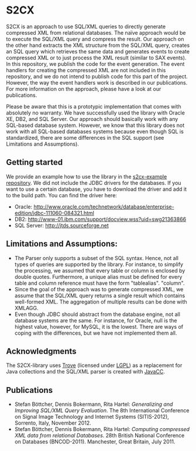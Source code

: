 # S2CX
S2CX is an approach to use SQL/XML queries to directly generate compressed XML from relational databases. The naïve approach would be to execute the SQL/XML query and compress the result. Our approach on the other hand extracts the XML structure from the SQL/XML query, creates an SQL query which retrieves the same data and generates events to create compressed XML or to just process the XML result (similar to SAX events). In this repository, we publish the code for the event generation. The event handlers for creating the compressed XML are not included in this repository, and we do not intend to publish code for this part of the project. However, the way the event handlers work is described in our publications. For more information on the approach, please have a look at our publications.

Please be aware that this is a prototypic implementation that comes with absolutely no warranty. We have successfully used the library with Oracle XE, DB2, and SQL Server. Our approach should basically work with any SQL-based database system. However, we know that this library does not work with all SQL-based databases systems because even though SQL is standardized, there are some differences in the SQL support (see Limitations and Assumptions).

## Getting started
We provide an example how to use the library in the [s2cx-example repository](https://github.com/dwolters/s2cx-example). We did not include the JDBC drivers for the databases. If you want to use a certain database, you have to download the driver and add it to the build path. You can find the driver here:
-	Oracle: http://www.oracle.com/technetwork/database/enterprise-edition/jdbc-111060-084321.html
-	DB2: http://www-01.ibm.com/support/docview.wss?uid=swg21363866
-	SQL Server: http://jtds.sourceforge.net

## Limitations and Assumptions:
* The Parser only supports a subset of the SQL syntax. Hence, not all types of queries are supported by the library. For instance, to simplify the processing, we assumed that every table or column is enclosed by double quotes. Furthermore, a unique alias must be defined for every table and column reference must have the form "tablealias". "column". 
* Since the goal of the approach was to generate compressed XML, we assume that the SQL/XML query returns a single result which contains well-formed XML. The aggregation of multiple results can be done with XMLAGG.
* Even though JDBC should abstract from the database engine, not all database systems are the same. For instance, for Oracle, null is the highest value, however, for MySQL, it is the lowest. There are ways of coping with the differences, but we have not implemented them all. 


## Acknowledgments
The S2CX-library uses [Trove]( http://trove.starlight-systems.com/) (licensed under [LGPL](http://www.gnu.org/licenses/lgpl-2.1.html)) as a replacement for Java collections and the SQL/XML parser is created with [JavaCC]( https://javacc.java.net/). 


## Publications
* Stefan Böttcher, Dennis Bokermann, Rita Hartel: _Generalizing and Improving SQL/XML Query Evaluation_. The 8th International Conference on Signal Image Technology and Internet Systems (SITIS-2012), Sorrento, Italy, November 2012.
*  Stefan Böttcher, Dennis Bokermann, Rita Hartel: _Computing compressed XML data from relational Databases_. 28th British National Conference on Databases (BNCOD-2011). Manchester, Great Britain, July 2011.
